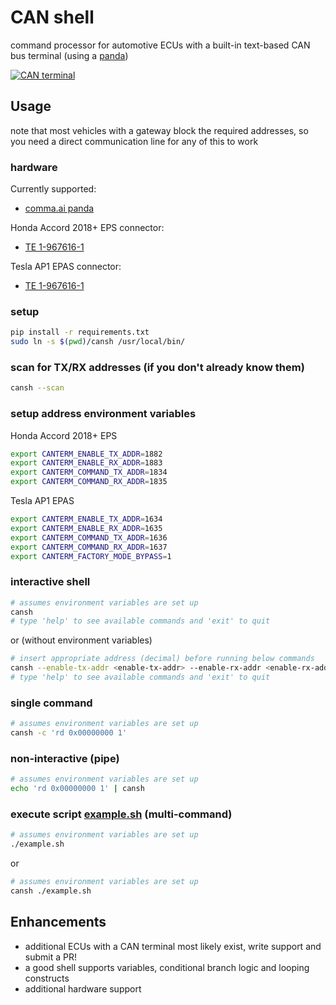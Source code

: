# CAN shell
command processor for automotive ECUs with a built-in text-based CAN bus terminal (using a [panda](https://comma.ai/shop/products/panda-obd-ii-dongle))

[![CAN terminal](https://img.youtube.com/vi/Ouie8a050hs/0.jpg)](https://www.youtube.com/watch?v=Ouie8a050hs)

## Usage
note that most vehicles with a gateway block the required addresses, so you need a direct communication line for any of this to work

### hardware
Currently supported:
* [comma.ai panda](https://comma.ai/shop/products/panda-obd-ii-dongle)

Honda Accord 2018+ EPS connector:
* [TE 1-967616-1](https://www.te.com/usa-en/product-1-967616-1.html)

Tesla AP1 EPAS connector:
* [TE 1-967616-1](https://www.te.com/usa-en/product-1-967616-1.html)

### setup
```sh
pip install -r requirements.txt
sudo ln -s $(pwd)/cansh /usr/local/bin/
```

### scan for TX/RX addresses (if you don't already know them)
```sh
cansh --scan
```

### setup address environment variables
Honda Accord 2018+ EPS
```sh
export CANTERM_ENABLE_TX_ADDR=1882
export CANTERM_ENABLE_RX_ADDR=1883
export CANTERM_COMMAND_TX_ADDR=1834
export CANTERM_COMMAND_RX_ADDR=1835
```
Tesla AP1 EPAS
```sh
export CANTERM_ENABLE_TX_ADDR=1634
export CANTERM_ENABLE_RX_ADDR=1635
export CANTERM_COMMAND_TX_ADDR=1636
export CANTERM_COMMAND_RX_ADDR=1637
export CANTERM_FACTORY_MODE_BYPASS=1
```

### interactive shell
```sh
# assumes environment variables are set up
cansh
# type 'help' to see available commands and 'exit' to quit
```
or (without environment variables)
```sh
# insert appropriate address (decimal) before running below commands
cansh --enable-tx-addr <enable-tx-addr> --enable-rx-addr <enable-rx-addr> --command-tx-addr <command-tx-addr> --command-rx-addr <command-rx-addr>
# type 'help' to see available commands and 'exit' to quit
```

### single command
```sh
# assumes environment variables are set up
cansh -c 'rd 0x00000000 1'
```

### non-interactive (pipe)
```sh
# assumes environment variables are set up
echo 'rd 0x00000000 1' | cansh
```

### execute script [example.sh](example.sh) (multi-command)
```sh
# assumes environment variables are set up
./example.sh
```
or
```sh
# assumes environment variables are set up
cansh ./example.sh
```

## Enhancements
* additional ECUs with a CAN terminal most likely exist, write support and submit a PR!
* a good shell supports variables, conditional branch logic and looping constructs
* additional hardware support
